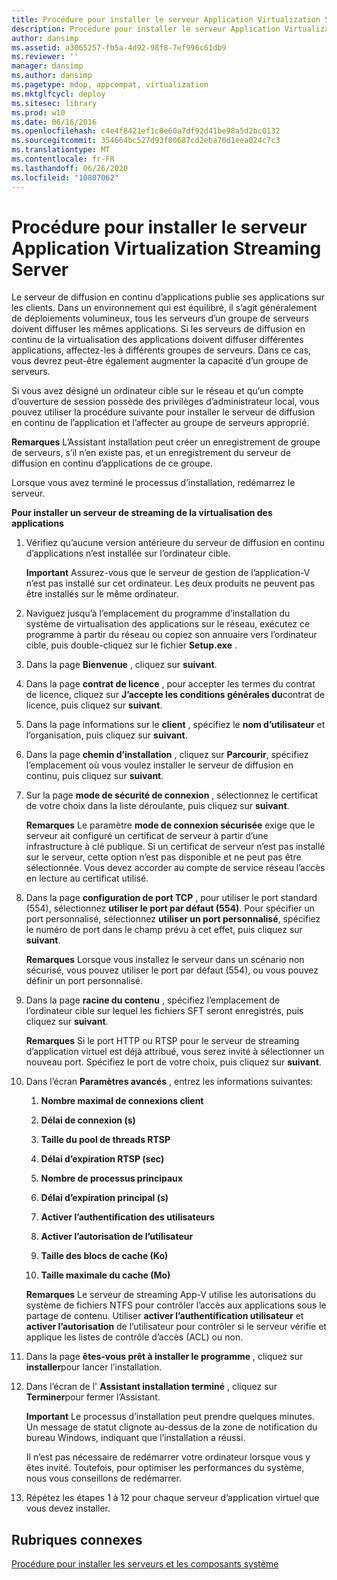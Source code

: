 ```yaml
---
title: Procédure pour installer le serveur Application Virtualization Streaming Server
description: Procédure pour installer le serveur Application Virtualization Streaming Server
author: dansimp
ms.assetid: a3065257-fb5a-4d92-98f8-7ef996c61db9
ms.reviewer: ''
manager: dansimp
ms.author: dansimp
ms.pagetype: mdop, appcompat, virtualization
ms.mktglfcycl: deploy
ms.sitesec: library
ms.prod: w10
ms.date: 06/16/2016
ms.openlocfilehash: c4e4f8421ef1c0e60a7df92d41be98a5d2bc0132
ms.sourcegitcommit: 354664bc527d93f80687cd2eba70d1eea024c7c3
ms.translationtype: MT
ms.contentlocale: fr-FR
ms.lasthandoff: 06/26/2020
ms.locfileid: "10807062"
---
```

# Procédure pour installer le serveur Application Virtualization Streaming Server


Le serveur de diffusion en continu d’applications publie ses applications sur les clients. Dans un environnement qui est équilibré, il s’agit généralement de déploiements volumineux, tous les serveurs d’un groupe de serveurs doivent diffuser les mêmes applications. Si les serveurs de diffusion en continu de la virtualisation des applications doivent diffuser différentes applications, affectez-les à différents groupes de serveurs. Dans ce cas, vous devrez peut-être également augmenter la capacité d’un groupe de serveurs.

Si vous avez désigné un ordinateur cible sur le réseau et qu’un compte d’ouverture de session possède des privilèges d’administrateur local, vous pouvez utiliser la procédure suivante pour installer le serveur de diffusion en continu de l’application et l’affecter au groupe de serveurs approprié.

**Remarques**  L’Assistant installation peut créer un enregistrement de groupe de serveurs, s’il n’en existe pas, et un enregistrement du serveur de diffusion en continu d’applications de ce groupe.

 

Lorsque vous avez terminé le processus d’installation, redémarrez le serveur.

**Pour installer un serveur de streaming de la virtualisation des applications**

1.  Vérifiez qu’aucune version antérieure du serveur de diffusion en continu d’applications n’est installée sur l’ordinateur cible.

    **Important**  Assurez-vous que le serveur de gestion de l’application-V n’est pas installé sur cet ordinateur. Les deux produits ne peuvent pas être installés sur le même ordinateur.

     

2.  Naviguez jusqu’à l’emplacement du programme d’installation du système de virtualisation des applications sur le réseau, exécutez ce programme à partir du réseau ou copiez son annuaire vers l’ordinateur cible, puis double-cliquez sur le fichier **Setup.exe** .

3.  Dans la page **Bienvenue** , cliquez sur **suivant**.

4.  Dans la page **contrat de licence** , pour accepter les termes du contrat de licence, cliquez sur **J’accepte les conditions générales du**contrat de licence, puis cliquez sur **suivant**.

5.  Dans la page informations sur le **client** , spécifiez le **nom d’utilisateur** et l’organisation, puis cliquez sur **suivant**.

6.  Dans la page **chemin d’installation** , cliquez sur **Parcourir**, spécifiez l’emplacement où vous voulez installer le serveur de diffusion en continu, puis cliquez sur **suivant**.

7.  Sur la page **mode de sécurité de connexion** , sélectionnez le certificat de votre choix dans la liste déroulante, puis cliquez sur **suivant**.

    **Remarques**  Le paramètre **mode de connexion sécurisée** exige que le serveur ait configuré un certificat de serveur à partir d’une infrastructure à clé publique. Si un certificat de serveur n’est pas installé sur le serveur, cette option n’est pas disponible et ne peut pas être sélectionnée. Vous devez accorder au compte de service réseau l’accès en lecture au certificat utilisé.

     

8.  Dans la page **configuration de port TCP** , pour utiliser le port standard (554), sélectionnez **utiliser le port par défaut (554)**. Pour spécifier un port personnalisé, sélectionnez **utiliser un port personnalisé**, spécifiez le numéro de port dans le champ prévu à cet effet, puis cliquez sur **suivant**.

    **Remarques**  Lorsque vous installez le serveur dans un scénario non sécurisé, vous pouvez utiliser le port par défaut (554), ou vous pouvez définir un port personnalisé.

     

9.  Dans la page **racine du contenu** , spécifiez l’emplacement de l’ordinateur cible sur lequel les fichiers SFT seront enregistrés, puis cliquez sur **suivant**.

    **Remarques**  Si le port HTTP ou RTSP pour le serveur de streaming d’application virtuel est déjà attribué, vous serez invité à sélectionner un nouveau port. Spécifiez le port de votre choix, puis cliquez sur **suivant**.

     

10. Dans l’écran **Paramètres avancés** , entrez les informations suivantes:

    1.  **Nombre maximal de connexions client**

    2.  **Délai de connexion (s)**

    3.  **Taille du pool de threads RTSP**

    4.  **Délai d’expiration RTSP (sec)**

    5.  **Nombre de processus principaux**

    6.  **Délai d’expiration principal (s)**

    7.  **Activer l’authentification des utilisateurs**

    8.  **Activer l’autorisation de l’utilisateur**

    9.  **Taille des blocs de cache (Ko)**

    10. **Taille maximale du cache (Mo)**

    **Remarques**  Le serveur de streaming App-V utilise les autorisations du système de fichiers NTFS pour contrôler l’accès aux applications sous le partage de contenu. Utiliser **activer l’authentification utilisateur** et **activer l’autorisation** de l’utilisateur pour contrôler si le serveur vérifie et applique les listes de contrôle d’accès (ACL) ou non.

     

11. Dans la page **êtes-vous prêt à installer le programme** , cliquez sur **installer**pour lancer l’installation.

12. Dans l’écran de l' **Assistant installation terminé** , cliquez sur **Terminer**pour fermer l’Assistant.

    **Important**  Le processus d’installation peut prendre quelques minutes. Un message de statut clignote au-dessus de la zone de notification du bureau Windows, indiquant que l’installation a réussi.

    Il n’est pas nécessaire de redémarrer votre ordinateur lorsque vous y êtes invité. Toutefois, pour optimiser les performances du système, nous vous conseillons de redémarrer.

     

13. Répétez les étapes 1 à 12 pour chaque serveur d’application virtuel que vous devez installer.

## Rubriques connexes


[Procédure pour installer les serveurs et les composants système](how-to-install-the-servers-and-system-components.md)

 

 





